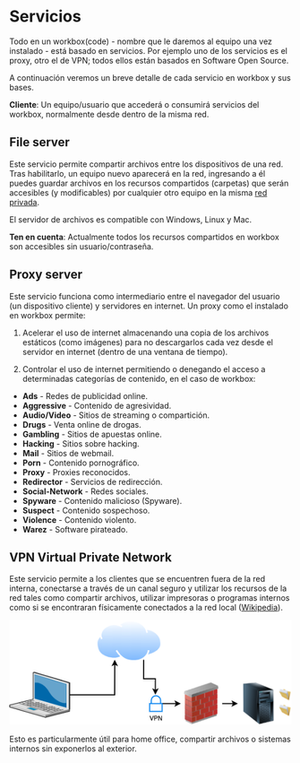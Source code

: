 # Servicios

Todo en un workbox(code) - nombre que le daremos al equipo una vez instalado - está basado en servicios. Por ejemplo uno de los servicios es el proxy, otro el de VPN; todos ellos están basados en Software Open Source.

A continuación veremos un breve detalle de cada servicio en workbox y sus bases.

**Cliente**: Un equipo/usuario que accederá o consumirá servicios del workbox, normalmente desde dentro de la misma red.


## File server

Este servicio permite compartir archivos entre los dispositivos de una red. Tras habilitarlo, un equipo nuevo aparecerá en la red, ingresando a él puedes guardar archivos en los recursos compartidos (carpetas) que serán accesibles (y modificables) por cualquier otro equipo en la misma [red privada](https://es.wikipedia.org/wiki/Red_privada).

El servidor de archivos es compatible con Windows, Linux y Mac.

**Ten en cuenta**: Actualmente todos los recursos compartidos en workbox son accesibles sin usuario/contraseña.


## Proxy server

Este servicio funciona como intermediario entre el navegador del usuario (un dispositivo cliente) y servidores en internet. Un proxy como el instalado en workbox permite:

1. Acelerar el uso de internet almacenando una copia de los archivos estáticos (como imágenes) para no descargarlos cada vez desde el servidor en internet (dentro de una ventana de tiempo).

2. Controlar el uso de internet permitiendo o denegando el acceso a determinadas categorías de contenido, en el caso de workbox:
  - **Ads** - Redes de publicidad online.
  - **Aggressive** - Contenido de agresividad.
  - **Audio/Video** - Sitios de streaming o compartición.
  - **Drugs** - Venta online de drogas.
  - **Gambling** - Sitios de apuestas online.
  - **Hacking** - Sitios sobre hacking.
  - **Mail** - Sitios de webmail.
  - **Porn** - Contenido pornográfico.
  - **Proxy** - Proxies reconocidos.
  - **Redirector** - Servicios de redirección.
  - **Social-Network** - Redes sociales.
  - **Spyware** - Contenido malicioso (Spyware).
  - **Suspect** - Contenido sospechoso.
  - **Violence** - Contenido violento.
  - **Warez** - Software pirateado.

## VPN Virtual Private Network

Este servicio permite a los clientes que se encuentren fuera de la red interna, conectarse a través de un canal seguro y utilizar los recursos de la red tales como compartir archivos, utilizar impresoras o programas internos como si se encontraran físicamente conectados a la red local ([Wikipedia](https://es.wikipedia.org/wiki/Red_privada_virtual)).

![VPN](/assets/VPN.png)

Esto es particularmente útil para home office, compartir archivos o sistemas internos sin exponerlos al exterior.

